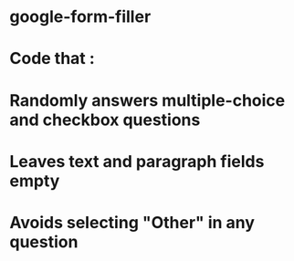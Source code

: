 # google-form-filler

# Code that :
# Randomly answers multiple-choice and checkbox questions
# Leaves text and paragraph fields empty
# Avoids selecting "Other" in any question

